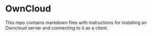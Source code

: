 # OwnCloud

This repo contains markdown files with instructions for installing an Owncloud server and connecting to it as a client.
